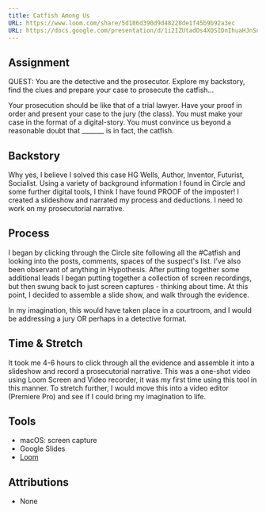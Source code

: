 ```yaml
---
title: Catfish Among Us
URL: https://www.loom.com/share/5d186d390d9d48228de1f45b9b92a3ec
URL: https://docs.google.com/presentation/d/1i2IZUtadOs4XOSIDnIhuaHJnSuTbwnRl5TM3WmLzf6U/edit?usp=sharing
---
```


## Assignment

QUEST: You are the detective and the prosecutor.  Explore my backstory, find the clues and prepare your case to prosecute the catfish...

Your prosecution should be like that of a trial lawyer.  Have your proof in order and present your case to the jury (the class).  You must make your case in the format of a digital-story.  You must convince us beyond a reasonable doubt that _______ is in fact, the catfish.    

## Backstory

Why yes, I believe I solved this case HG Wells, Author, Inventor, Futurist, Socialist. Using a variety of background information I found in Circle and some further digital tools, I think I have found PROOF of the imposter! I created a slideshow and narrated my process and deductions. I need to work on my prosecutorial narrative.

## Process

I began by clicking through the Circle site following all the #Catfish and looking into the posts, comments, spaces of the suspect's list. I’ve also been observant of anything in Hypothesis. After putting together some additional leads I began putting together a collection of screen recordings, but then swung back to just screen captures - thinking about time. At this point, I decided to assemble a slide show, and walk through the evidence.

In my imagination, this would have taken place in a courtroom, and I would be addressing a jury OR perhaps in a detective format.

## Time & Stretch

It took me 4-6 hours to click through all the evidence and assemble it into a slideshow and record a prosecutorial narrative. This was a one-shot video using Loom Screen and Video recorder, it was my first time using this tool in this manner. To stretch further, I would move this into a video editor (Premiere Pro) and see if I could bring my imagination to life.

## Tools

-   macOS: screen capture
-   Google Slides
-   [Loom](https://www.loom.com)

## Attributions

-   None
